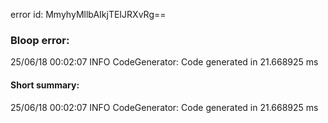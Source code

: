 error id: MmyhyMllbAIkjTEIJRXvRg==
### Bloop error:

25/06/18 00:02:07 INFO CodeGenerator: Code generated in 21.668925 ms
#### Short summary: 

25/06/18 00:02:07 INFO CodeGenerator: Code generated in 21.668925 ms